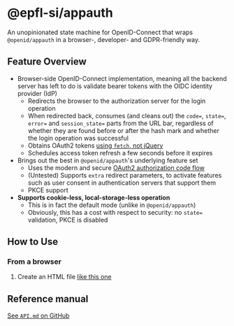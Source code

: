 # @epfl-si/appauth

An unopinionated state machine for OpenID-Connect that wraps `@openid/appauth` in a browser-, developer- and GDPR-friendly way.

## Feature Overview

- Browser-side OpenID-Connect implementation, meaning all the backend server has left to do is validate bearer tokens with the OIDC identity provider (IdP)
  - Redirects the browser to the authorization server for the login operation
  - When redirected back, consumes (and cleans out) the `code=`, `state=`, `error=` and `session_state=` parts from the URL bar, regardless of whether they are found before or after the hash mark and whether the login operation was successful
  - Obtains OAuth2 tokens [using `fetch`, not jQuery](https://github.com/openid/AppAuth-JS/issues/191#issuecomment-944210147)
  - Schedules access token refresh a few seconds before it expires
- Brings out the best in `@openid/appauth`'s underlying feature set
  - Uses the modern and secure [OAuth2 authorization code flow](https://darutk.medium.com/diagrams-of-all-the-openid-connect-flows-6968e3990660)
  - (Untested) Supports `extra` redirect parameters, to activate features such as user consent in authentication servers that support them
  - PKCE support
- **Supports cookie-less, local-storage-less operation**
  - This is in fact the default mode (unlike in `@openid/appauth`)
  - Obviously, this has a cost with respect to security: no `state=` validation, PKCE is disabled

## How to Use

### From a browser

1. Create an HTML file [like this one](https://github.com/epfl-si/react-npm-modules/blob/master/examples/oidc-login-logout.html)


## Reference manual

[See `API.md` on GitHub](https://github.com/epfl-si/react-npm-modules/blob/master/appauth/API.md)

